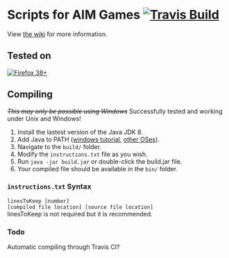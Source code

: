 # Scripts for AIM Games [![Travis Build](https://travis-ci.org/HulaSamsquanch/aimgames.svg?branch=master)](https://travis-ci.org/HulaSamsquanch/aimgames)

View [the wiki](https://github.com/HulaSamsquanch/aimgames/wiki/) for more information.

## Tested on
[![Firefox 38+](https://img.shields.io/badge/firefox-38%2B-orange.svg)](https://www.mozilla.org/firefox/new/)

## Compiling
~~_This may only be possible using Windows_~~ Successfully tested and working under Unix and Windows!

1. Install the lastest version of the Java JDK 8.
2. Add Java to PATH ([windows tutorial](http://www.kingluddite.com/tools/how-do-i-add-java-to-my-windows-path), [other OSes](https://www.java.com/en/download/help/path.xml)).
3. Navigate to the `build/` folder.
4. Modify the `instructions.txt` file as you wish.
5. Run `java -jar build.jar` or double-click the build.jar file.
6. Your compiled file should be available in the `bin/` folder.

### `instructions.txt` Syntax
`linesToKeep [number]`  
`[compiled file location] [source file location]`  
linesToKeep is not required but it is recommended.

### Todo
Automatic compiling through Travis CI?
